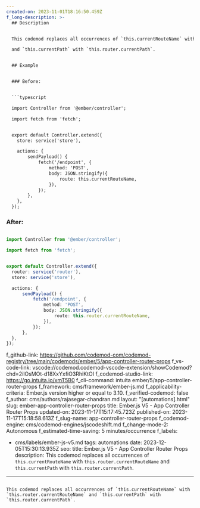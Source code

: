 ```yaml
---
created-on: 2023-11-01T18:16:50.459Z
f_long-description: >-
  ## Description


  This codemod replaces all occurrences of `this.currentRouteName` with `this.router.currentRouteName`

  and `this.currentPath` with `this.router.currentPath`.


  ## Example


  ### Before:


  ```typescript

  import Controller from '@ember/controller';

  import fetch from 'fetch';


  export default Controller.extend({
  	store: service('store'),

  	actions: {
  		sendPayload() {
  			fetch('/endpoint', {
  				method: 'POST',
  				body: JSON.stringify({
  					route: this.currentRouteName,
  				}),
  			});
  		},
  	},
  });

  ```


  ### After:


  ```typescript

  import Controller from '@ember/controller';

  import fetch from 'fetch';


  export default Controller.extend({
  	router: service('router'),
  	store: service('store'),

  	actions: {
  		sendPayload() {
  			fetch('/endpoint', {
  				method: 'POST',
  				body: JSON.stringify({
  					route: this.router.currentRouteName,
  				}),
  			});
  		},
  	},
  });

  ```
f_github-link: https://github.com/codemod-com/codemod-registry/tree/main/codemods/ember/5/app-controller-router-props
f_vs-code-link: vscode://codemod.codemod-vscode-extension/showCodemod?chd=2ilOsMOt-d18XxYxfiO3RhiKtOI
f_codemod-studio-link: https://go.intuita.io/xmT5B0
f_cli-command: intuita ember/5/app-controller-router-props
f_framework: cms/framework/ember-js.md
f_applicability-criteria: Ember.js version higher or equal to 3.10.
f_verified-codemod: false
f_author: cms/authors/rajasegar-chandran.md
layout: "[automations].html"
slug: ember-app-controller-router-props
title: Ember.js V5 - App Controller Router Props
updated-on: 2023-11-17T15:17:45.723Z
published-on: 2023-11-17T15:18:58.613Z
f_slug-name: app-controller-router-props
f_codemod-engine: cms/codemod-engines/jscodeshift.md
f_change-mode-2: Autonomous
f_estimated-time-saving: 5 minutes/occurrence
f_labels:
  - cms/labels/ember-js-v5.md
tags: automations
date: 2023-12-05T15:30:13.935Z
seo:
  title: Ember.js V5 - App Controller Router Props
  description: This codemod replaces all occurrences of `this.currentRouteName`
    with `this.router.currentRouteName` and `this.currentPath` with
    `this.router.currentPath`.
---
```

This codemod replaces all occurrences of `this.currentRouteName` with `this.router.currentRouteName` and `this.currentPath` with `this.router.currentPath`.